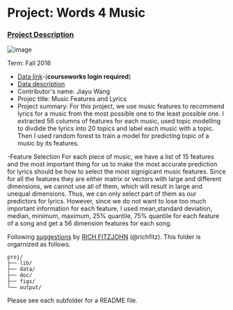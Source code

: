 # Project: Words 4 Music

### [Project Description](doc/Project4_desc.md)

![image](http://cdn.newsapi.com.au/image/v1/f7131c018870330120dbe4b73bb7695c?width=650)

Term: Fall 2016

+ [Data link](https://courseworks2.columbia.edu/courses/11849/files/folder/Project_Files?preview=763391)-(**courseworks login required**)
+ [Data description](doc/readme.html)
+ Contributor's name: Jiayu Wang
+ Projec title: Music Features and Lyrics
+ Project summary: For this project, we use music features to recommend lyrics for a music from the most possible one to the least possible one. I extracted 56 columns of features for each music, used topic modelling to divdide the lyrics into 20 topics and label each music with a topic. Then I used random forest to train a model for predicting topic of a music by its features. 
	

-Feature Selection
For each piece of music, we have a list of 15 features and the most important thing for us to make the most accurate prediction for lyrics should be how to select the most signigicant music features. Since for all the features they are either matrix or vectors with large and different dimensions, we cannot use all of them, which will result in large and unequal dimensions. Thus, we can only select part of them as our predictors for lyrics. However, since we do not want to lose too much important information for each feature, I used mean,standard deviation, median, minimum, maximum, 25% quantile, 75% quantile for each feature of a song and get a 56 dimension features for each song. 




Following [suggestions](http://nicercode.github.io/blog/2013-04-05-projects/) by [RICH FITZJOHN](http://nicercode.github.io/about/#Team) (@richfitz). This folder is orgarnized as follows.

```
proj/
├── lib/
├── data/
├── doc/
├── figs/
└── output/
```

Please see each subfolder for a README file.
